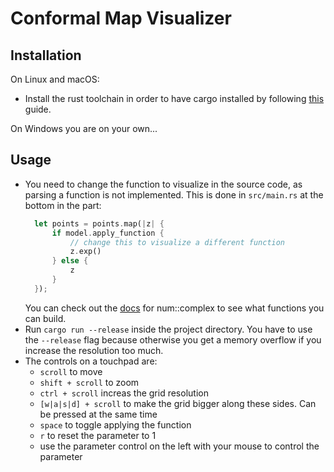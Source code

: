 # Conformal Map Visualizer

## Installation

On Linux and macOS:
* Install the rust toolchain in order to have cargo installed by following
  [this](https://www.rust-lang.org/tools/install) guide.

On Windows you are on your own...

## Usage
* You need to change the function to visualize in the source code, as parsing a function is not implemented. This is done in `src/main.rs` at the bottom in the part:
  ```rust
    let points = points.map(|z| {
        if model.apply_function {
            // change this to visualize a different function
            z.exp()
        } else {
            z
        }
    });
  ```
  You can check out the [docs](https://docs.rs/num/0.4.0/num/complex/struct.Complex.html) for num::complex to see what functions you can build.
* Run `cargo run --release` inside the project directory. You have to use
  the `--release` flag because otherwise you get a memory overflow if you
  increase the resolution too much.
* The controls on a touchpad are:
    * `scroll` to move
    * `shift + scroll` to zoom
    * `ctrl + scroll` increas the grid resolution 
    * `[w|a|s|d] + scroll` to make the grid bigger along these sides.
      Can be pressed at the same time
    * `space` to toggle applying the function
    * `r` to reset the parameter to 1
    * use the parameter control on the left with your mouse to control the parameter


